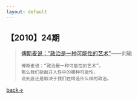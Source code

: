 ```yaml
---
layout: default
---
```


## 【2010】24期 

> [俾斯麦说：“政治是一种可能性的艺术”](./wenzhang/2010-24-敲开最好的可能.html)——刘瑜
>
> ```
> 俾斯麦说：“政治是一种可能性的艺术”，
> 那么我们能敲开人性中的哪种可能性，
> 说到底还是取决于我们在缔造什么样的政治。
> ```



[back→](https://xiangblq.github.io/wenzhai/pages/qikan/qikan.html)